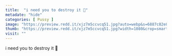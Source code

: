 ```yaml
---
title:  "i need you to destroy it 🤤"
metadate: "hide"
categories: [ Pussy ]
image: "https://preview.redd.it/xjz7m5ccvcq51.jpg?auto=webp&s=6887c82e85e2a0b4ee4926a71dca71487f490bc8"
thumb: "https://preview.redd.it/xjz7m5ccvcq51.jpg?width=1080&crop=smart&auto=webp&s=8a320c19dcf83a9e2e8f8baaa0f43b3eda5a27e3"
visit: ""
---
```

i need you to destroy it 🤤
